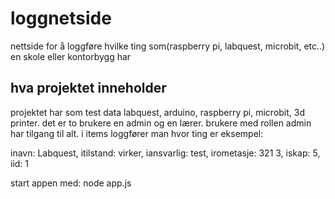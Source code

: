 # loggnetside
 nettside for å loggføre hvilke ting som(raspberry pi, labquest, microbit, etc..) en skole eller kontorbygg har

## hva projektet inneholder

projektet har som test data labquest, arduino, raspberry pi, microbit, 3d printer. det er to brukere en admin og en lærer. brukere med rollen admin har tilgang til alt. i items loggfører man hvor ting er eksempel:

inavn: Labquest,
itilstand: virker,
iansvarlig: test,
irometasje: 321 3,
iskap: 5,
iid: 1

start appen med: node app.js
